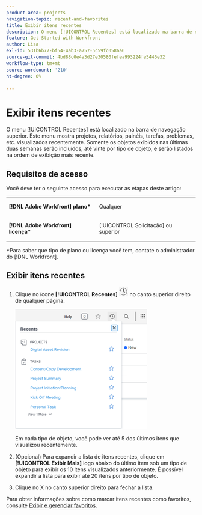 ```yaml
---
product-area: projects
navigation-topic: recent-and-favorites
title: Exibir itens recentes
description: O menu [!UICONTROL Recentes] está localizado na barra de navegação superior. Este menu mostra projetos, relatórios, painéis, tarefas, problemas, etc. visualizados recentemente.
feature: Get Started with Workfront
author: Lisa
exl-id: 531b6b77-bf54-4ab3-a757-5c59fc0586a6
source-git-commit: 4bd88c0e4a3d27e30580fefea993224fe5446e32
workflow-type: tm+mt
source-wordcount: '210'
ht-degree: 0%

---
```


# Exibir itens recentes

O menu [!UICONTROL Recentes] está localizado na barra de navegação superior. Este menu mostra projetos, relatórios, painéis, tarefas, problemas, etc. visualizados recentemente. Somente os objetos exibidos nas últimas duas semanas serão incluídos, até vinte por tipo de objeto, e serão listados na ordem de exibição mais recente.

## Requisitos de acesso

Você deve ter o seguinte acesso para executar as etapas deste artigo:

<table style="table-layout:auto"> 
 <col> 
 </col> 
 <col> 
 </col> 
 <tbody> 
  <tr> 
   <td role="rowheader"><strong>[!DNL Adobe Workfront] plano*</strong></td> 
   <td> <p>Qualquer</p> </td> 
  </tr> 
  <tr> 
   <td role="rowheader"><strong>[!DNL Adobe Workfront] licença*</strong></td> 
   <td> <p>[!UICONTROL Solicitação] ou superior</p> </td> 
  </tr> 
 </tbody> 
</table>

&#42;Para saber que tipo de plano ou licença você tem, contate o administrador do [!DNL Workfront].

## Exibir itens recentes

1. Clique no ícone **[!UICONTROL Recentes]** ![[!UICONTROL Recentes]](assets/recents-icon-40x43.png) no canto superior direito de qualquer página.

   ![Lista de recentes](assets/recents-list-2022-350x319.png)

   Em cada tipo de objeto, você pode ver até 5 dos últimos itens que visualizou recentemente.

1. (Opcional) Para expandir a lista de itens recentes, clique em **[!UICONTROL Exibir Mais]** logo abaixo do último item sob um tipo de objeto para exibir os 10 itens visualizados anteriormente. É possível expandir a lista para exibir até 20 itens por tipo de objeto.
1. Clique no X no canto superior direito para fechar a lista.

Para obter informações sobre como marcar itens recentes como favoritos, consulte [Exibir e gerenciar favoritos](../../../workfront-basics/navigate-workfront/recent-and-favorites/view-and-manage-favorites.md).
